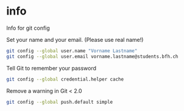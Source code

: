 # info
Info for git config

Set your name and your email. (Please use real name!)

```bash
git config --global user.name "Vorname Lastname"
git config --global user.email vorname.lastname@students.bfh.ch
```
Tell Git to remember your password
```bash
git config --global credential.helper cache
```

Remove a warning in Git < 2.0
```bash
git config --global push.default simple
```
